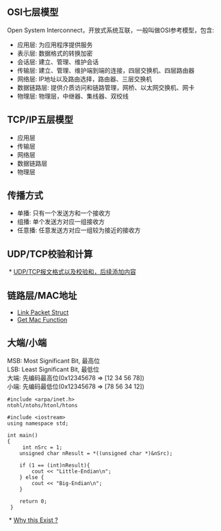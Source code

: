 ## OSI七层模型
  Open System Interconnect，开放式系统互联，一般叫做OSI参考模型，包含:
  * 应用层: 为应用程序提供服务
  * 表示层: 数据格式的转换加密
  * 会话层: 建立、管理、维护会话
  * 传输层: 建立、管理、维护端到端的连接，四层交换机、四层路由器
  * 网络层: IP地址以及路由选择，路由器、三层交换机
  * 数据链路层: 提供介质访问和链路管理，网桥、以太网交换机、网卡
  * 物理层: 物理层，中继器、集线器、双绞线  
  
## TCP/IP五层模型
  * 应用层
  * 传输层
  * 网络层
  * 数据链路层
  * 物理层

## 传播方式
  * 单播: 只有一个发送方和一个接收方
  * 组播: 单个发送方对应一组接收方
  * 任意播: 任意发送方对应一组较为接近的接收方

## UDP/TCP校验和计算
  * [UDP/TCP报文格式以及校验和，后续添加内容](http://blog.csdn.net/lanhy999/article/details/51123626)
  
## 链路层/MAC地址
  * [Link Packet Struct](http://blog.51cto.com/692344/1229799)
  * [Get Mac Function](http://blog.csdn.net/manfeideyu/article/details/47311403)
  
## 大端/小端
  MSB: Most Significant Bit, 最高位  
  LSB: Least Significant Bit, 最低位  
  大端: 先编码最高位(0x12345678 => [12 34 56 78])  
  小端: 先编码最低位(0x12345678 => [78 56 34 12])  
  ```
  #include <arpa/inet.h>
  ntohl/ntohs/htonl/htons
  
  #include <iostream>
  using namespace std;
  
  int main()
  {
      int nSrc = 1;
      unsigned char nResult = *((unsigned char *)&nSrc);
      
      if (1 == (int)nResult){
          cout << "Little-Endian\n";
      } else {
          cout << "Big-Endian\n";
      }
      
      return 0;
  }
  ```
  * [Why this Exist ?](https://www.zhihu.com/question/25311159)

